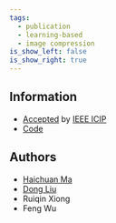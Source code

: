 ```yaml
---
tags:
  - publication
  - learning-based
  - image compression
is_show_left: false
is_show_right: true
---
```


## Information

- [Accepted](https://ieeexplore.ieee.org/document/8803835) by
  [IEEE ICIP](https://www.2019.ieeeicip.org/2019.ieeeicip.org/index.html)
- [Code](https://github.com/mahaichuan/Entropy-coding-and-Post-processing-for-JPEG-2000)

## Authors

- [Haichuan Ma](/people/2020/09/01/ma-haichuan)
- [Dong Liu](/people/2020/09/01/liu-dong)
- Ruiqin Xiong
- Feng Wu
